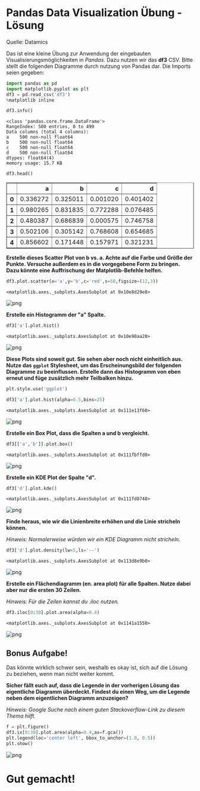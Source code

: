 # Pandas Data Visualization Übung - Lösung

Quelle: Datamics

Das ist eine kleine Übung zur Anwendung der eingebauten Visualisierungsmöglichkeiten in *Pandas*. Dazu nutzen wir das **df3** CSV. Bitte stellt die folgenden Diagramme durch nutzung von Pandas dar. Die Imports seien gegeben:


```python
import pandas as pd
import matplotlib.pyplot as plt
df3 = pd.read_csv('df3')
%matplotlib inline
```


```python
df3.info()
```

    <class 'pandas.core.frame.DataFrame'>
    RangeIndex: 500 entries, 0 to 499
    Data columns (total 4 columns):
    a    500 non-null float64
    b    500 non-null float64
    c    500 non-null float64
    d    500 non-null float64
    dtypes: float64(4)
    memory usage: 15.7 KB



```python
df3.head()
```




<div>
<style>
    .dataframe thead tr:only-child th {
        text-align: right;
    }

    .dataframe thead th {
        text-align: left;
    }

    .dataframe tbody tr th {
        vertical-align: top;
    }
</style>
<table border="1" class="dataframe">
  <thead>
    <tr style="text-align: right;">
      <th></th>
      <th>a</th>
      <th>b</th>
      <th>c</th>
      <th>d</th>
    </tr>
  </thead>
  <tbody>
    <tr>
      <th>0</th>
      <td>0.336272</td>
      <td>0.325011</td>
      <td>0.001020</td>
      <td>0.401402</td>
    </tr>
    <tr>
      <th>1</th>
      <td>0.980265</td>
      <td>0.831835</td>
      <td>0.772288</td>
      <td>0.076485</td>
    </tr>
    <tr>
      <th>2</th>
      <td>0.480387</td>
      <td>0.686839</td>
      <td>0.000575</td>
      <td>0.746758</td>
    </tr>
    <tr>
      <th>3</th>
      <td>0.502106</td>
      <td>0.305142</td>
      <td>0.768608</td>
      <td>0.654685</td>
    </tr>
    <tr>
      <th>4</th>
      <td>0.856602</td>
      <td>0.171448</td>
      <td>0.157971</td>
      <td>0.321231</td>
    </tr>
  </tbody>
</table>
</div>



**Erstelle dieses Scatter Plot von b vs. a. Achte auf die Farbe und Größe der Punkte. Versuche außerdem es in die vorgegebene Form zu bringen. Dazu könnte eine Auffrischung der Matplotlib-Befehle helfen.**


```python
df3.plot.scatter(x='a',y='b',c='red',s=50,figsize=(12,3))
```




    <matplotlib.axes._subplots.AxesSubplot at 0x10e8d29e8>




    
![png](/home/stefan/Code/Github_ContactStefanBauer/Cheatsheets-Python/02_DataScience/06_PandasIntegrierteDataVisualization/Markdown/03-Loesung_Pandas_Data_Visualization_Uebung_5_1.png)
    


**Erstelle ein Histogramm der "a" Spalte.**


```python
df3['a'].plot.hist()
```




    <matplotlib.axes._subplots.AxesSubplot at 0x10e90aa20>




    
![png](/home/stefan/Code/Github_ContactStefanBauer/Cheatsheets-Python/02_DataScience/06_PandasIntegrierteDataVisualization/Markdown/03-Loesung_Pandas_Data_Visualization_Uebung_7_1.png)
    


**Diese Plots sind soweit gut. Sie sehen aber noch nicht einheitlich aus. Nutze das `ggplot` Stylesheet, um das Erscheinungsbild der folgenden Diagramme zu beeinflussen. Erstelle dann das Histogramm von eben erneut und füge zusätzlich mehr Teilbalken hinzu.**


```python
plt.style.use('ggplot')
```


```python
df3['a'].plot.hist(alpha=0.5,bins=25)
```




    <matplotlib.axes._subplots.AxesSubplot at 0x111e13f60>




    
![png](/home/stefan/Code/Github_ContactStefanBauer/Cheatsheets-Python/02_DataScience/06_PandasIntegrierteDataVisualization/Markdown/03-Loesung_Pandas_Data_Visualization_Uebung_10_1.png)
    


**Erstelle ein Box Plot, dass die Spalten a und b vergleicht.**


```python
df3[['a','b']].plot.box()
```




    <matplotlib.axes._subplots.AxesSubplot at 0x111fbffd0>




    
![png](/home/stefan/Code/Github_ContactStefanBauer/Cheatsheets-Python/02_DataScience/06_PandasIntegrierteDataVisualization/Markdown/03-Loesung_Pandas_Data_Visualization_Uebung_12_1.png)
    


**Erstelle ein KDE Plot der Spalte "d".**


```python
df3['d'].plot.kde()
```




    <matplotlib.axes._subplots.AxesSubplot at 0x111fd8748>




    
![png](/home/stefan/Code/Github_ContactStefanBauer/Cheatsheets-Python/02_DataScience/06_PandasIntegrierteDataVisualization/Markdown/03-Loesung_Pandas_Data_Visualization_Uebung_14_1.png)
    


**Finde heraus, wie wir die Linienbreite erhöhen und die Linie stricheln können.**

*Hinweis: Normalerweise würden wir ein KDE Diagramm nicht stricheln.*


```python
df3['d'].plot.density(lw=5,ls='--')
```




    <matplotlib.axes._subplots.AxesSubplot at 0x113d8e9b0>




    
![png](/home/stefan/Code/Github_ContactStefanBauer/Cheatsheets-Python/02_DataScience/06_PandasIntegrierteDataVisualization/Markdown/03-Loesung_Pandas_Data_Visualization_Uebung_16_1.png)
    


**Erstelle ein Flächendiagramm (en. area plot) für alle Spalten. Nutze dabei aber nur die ersten 30 Zeilen.**

*Hinweis: Für die Zeilen kannst du .iloc nutzen.*


```python
df3.iloc[0:30].plot.area(alpha=0.4)
```




    <matplotlib.axes._subplots.AxesSubplot at 0x1141a1550>




    
![png](/home/stefan/Code/Github_ContactStefanBauer/Cheatsheets-Python/02_DataScience/06_PandasIntegrierteDataVisualization/Markdown/03-Loesung_Pandas_Data_Visualization_Uebung_18_1.png)
    


## Bonus Aufgabe!
Das könnte wirklich schwer sein, weshalb es okay ist, sich auf die Lösung zu beziehen, wenn man nicht weiter kommt.

**Sicher fällt euch auf, dass die Legende in der vorherigen Lösung das eigentliche Diagramm überdeckt. Findest du einen Weg, um die Legende neben dem eigentlichen Diagramm anzuzeigen?**

*Hinweis: Google Suche nach einem guten Stackoverflow-Link zu diesem Thema hilft.*


```python
f = plt.figure()
df3.ix[0:30].plot.area(alpha=0.4,ax=f.gca())
plt.legend(loc='center left', bbox_to_anchor=(1.0, 0.5))
plt.show()
```


    
![png](/home/stefan/Code/Github_ContactStefanBauer/Cheatsheets-Python/02_DataScience/06_PandasIntegrierteDataVisualization/Markdown/03-Loesung_Pandas_Data_Visualization_Uebung_20_0.png)
    


# Gut gemacht!
